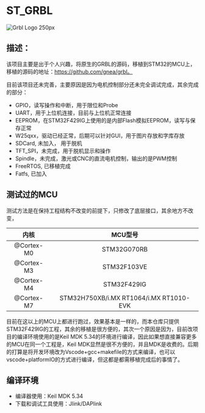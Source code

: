 # ST_GRBL
![Grbl Logo 250px](https://user-images.githubusercontent.com/42537573/131384819-1b6f93d4-67df-4933-aaee-5ba4f4d7ff07.png)

## 描述：

该项目主要是出于个人兴趣，将原生的GRBL的源码，移植到STM32的MCU上，移植的源码的地址：https://github.com/gnea/grbl。

目前该项目还未完善，主要原因是因为电机控制部分还未完全调试完成，其余完成的部分：

- GPIO，读写操作和中断，用于限位和Probe
- UART，用于上位机连接，目前与上位机正常连接
- EEPROM，在STM32F429IG上使用的是内部Flash模拟EEPROM，读写与保存正常
- W25qxx，驱动已经正常，后期可以针对GUI，用于图片存放和字库存放
- SDCard, 未加入， 用于脱机
- TFT_SPI，未完成，用于脱机显示和操作
- Spindle，未完成，激光或CNC的直流电机控制，输出的是PWM控制
- FreeRTOS, 已移植完成
- Fatfs, 已加入

## 测试过的MCU

测试方法是在保持工程结构不改变的前提下，只修改了底层接口，其余地方不改变，

|    内核    |                 MCU型号                 |
| :--------: | :-------------------------------------: |
| @Cortex-M0 |               STM32G070RB               |
| @Cortex-M3 |               STM32F103VE               |
| @Cortex-M4 |               STM32F429IG               |
| @Cortex-M7 | STM32H750XB/i.MX RT1064/i.MX RT1010-EVK |

目前在这以上的MCU上都进行跑过，效果基本是一样的，而本仓库只提供STM32F429IG的工程，其余的移植是很方便的，其次一个原因是因为，目前改项目的编译环境使用的是Keil MDK 5.34的环境进行编译，因此如果想直接兼容更多的MCU在同一个工程是，Keil MDK显然是很不方便的，并且MDK是收费的。后期的打算是将开发环境改为Vscode+gcc+makefile的方式来编译，也可以vscode+platformIO的方式进行编译，但这都是都需移植完成后的事情了。

## 编译环境

- 编译器使用：Keil MDK 5.34
- 下载和调试工具使用：Jlink/DAPlink

